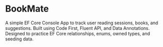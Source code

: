 # BookMate
 A simple EF Core Console App to track user reading sessions, books, and suggestions. Built using Code First, Fluent API, and Data Annotations. Designed to practice EF Core relationships, enums, owned types, and seeding data.
